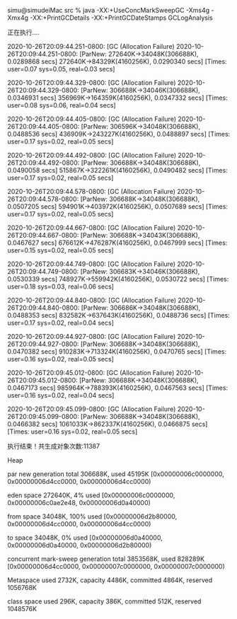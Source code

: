 simu@simudeiMac src % java -XX:+UseConcMarkSweepGC -Xms4g -Xmx4g -XX:+PrintGCDetails -XX:+PrintGCDateStamps GCLogAnalysis

正在执行....

2020-10-26T20:09:44.251-0800: [GC (Allocation Failure) 2020-10-26T20:09:44.251-0800: [ParNew: 272640K->34048K(306688K), 0.0289868 secs] 272640K->84329K(4160256K), 0.0290340 secs] [Times: user=0.07 sys=0.05, real=0.03 secs] 

2020-10-26T20:09:44.329-0800: [GC (Allocation Failure) 2020-10-26T20:09:44.329-0800: [ParNew: 306688K->34046K(306688K), 0.0346931 secs] 356969K->164359K(4160256K), 0.0347332 secs] [Times: user=0.08 sys=0.06, real=0.04 secs] 

2020-10-26T20:09:44.405-0800: [GC (Allocation Failure) 2020-10-26T20:09:44.405-0800: [ParNew: 306596K->34048K(306688K), 0.0488536 secs] 436909K->243227K(4160256K), 0.0488897 secs] [Times: user=0.17 sys=0.02, real=0.05 secs] 

2020-10-26T20:09:44.492-0800: [GC (Allocation Failure) 2020-10-26T20:09:44.492-0800: [ParNew: 306688K->34048K(306688K), 0.0490058 secs] 515867K->322261K(4160256K), 0.0490482 secs] [Times: user=0.17 sys=0.02, real=0.05 secs] 

2020-10-26T20:09:44.578-0800: [GC (Allocation Failure) 2020-10-26T20:09:44.578-0800: [ParNew: 306688K->34048K(306688K), 0.0507205 secs] 594901K->403972K(4160256K), 0.0507689 secs] [Times: user=0.17 sys=0.02, real=0.05 secs] 

2020-10-26T20:09:44.667-0800: [GC (Allocation Failure) 2020-10-26T20:09:44.667-0800: [ParNew: 306688K->34043K(306688K), 0.0467627 secs] 676612K->476287K(4160256K), 0.0467999 secs] [Times: user=0.15 sys=0.02, real=0.05 secs] 

2020-10-26T20:09:44.749-0800: [GC (Allocation Failure) 2020-10-26T20:09:44.749-0800: [ParNew: 306683K->34046K(306688K), 0.0530339 secs] 748927K->559942K(4160256K), 0.0530722 secs] [Times: user=0.18 sys=0.03, real=0.06 secs] 

2020-10-26T20:09:44.840-0800: [GC (Allocation Failure) 2020-10-26T20:09:44.840-0800: [ParNew: 306686K->34048K(306688K), 0.0488353 secs] 832582K->637643K(4160256K), 0.0488736 secs] [Times: user=0.17 sys=0.02, real=0.04 secs] 

2020-10-26T20:09:44.927-0800: [GC (Allocation Failure) 2020-10-26T20:09:44.927-0800: [ParNew: 306688K->34048K(306688K), 0.0470382 secs] 910283K->713324K(4160256K), 0.0470765 secs] [Times: user=0.16 sys=0.02, real=0.05 secs] 

2020-10-26T20:09:45.012-0800: [GC (Allocation Failure) 2020-10-26T20:09:45.012-0800: [ParNew: 306688K->34048K(306688K), 0.0467173 secs] 985964K->788393K(4160256K), 0.0467563 secs] [Times: user=0.16 sys=0.02, real=0.04 secs] 

2020-10-26T20:09:45.099-0800: [GC (Allocation Failure) 2020-10-26T20:09:45.099-0800: [ParNew: 306688K->34048K(306688K), 0.0466382 secs] 1061033K->862337K(4160256K), 0.0466875 secs] [Times: user=0.16 sys=0.02, real=0.05 secs] 

ִ执行结束！共生成对象次数:11387

Heap

 par new generation  total 306688K, used 45195K [0x00000006c0000000, 0x00000006d4cc0000, 0x00000006d4cc0000)

 eden space 272640K,  4% used [0x00000006c0000000, 0x00000006c0ae2e48, 0x00000006d0a40000)

 from space 34048K, 100% used [0x00000006d2b80000, 0x00000006d4cc0000, 0x00000006d4cc0000)

 to  space 34048K,  0% used [0x00000006d0a40000, 0x00000006d0a40000, 0x00000006d2b80000)

 concurrent mark-sweep generation total 3853568K, used 828289K [0x00000006d4cc0000, 0x00000007c0000000, 0x00000007c0000000)

 Metaspace    used 2732K, capacity 4486K, committed 4864K, reserved 1056768K

 class space  used 296K, capacity 386K, committed 512K, reserved 1048576K